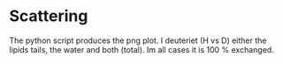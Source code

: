 # Scattering

The python script produces the png plot.
I deuteriet (H vs D) either the lipids tails, the water and both (total). Im all cases it is 100 % exchanged. 
